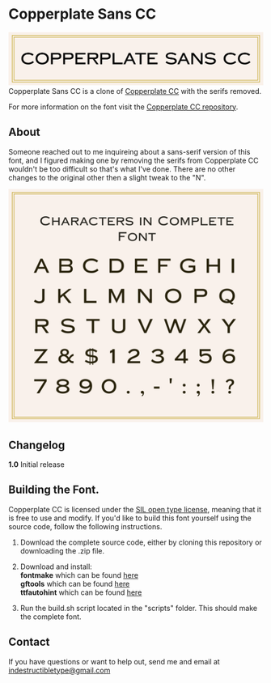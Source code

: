 Copperplate Sans CC
========
![Picture](https://raw.githubusercontent.com/CowboyCollective/CopperplateSansCC/master/sources/References/Title.png)
Copperplate Sans CC is a clone of [Copperplate CC](https://github.com/CowboyCollective/CopperplateCC/) with the serifs removed. 

For more information on the font visit the [Copperplate CC repository](https://github.com/CowboyCollective/CopperplateCC/).

About
-----
Someone reached out to me inquireing about a sans-serif version of this font, and I figured making one by removing the serifs from Copperplate CC wouldn't be too difficult so that's what I've done. There are no other changes to the original other then a slight tweak to the "N".

![Characters](https://raw.githubusercontent.com/CowboyCollective/CopperplateSansCC/master/sources/References/Specimin.png)

Changelog
---------
<b>1.0</b>
Initial release

Building the Font.
---------------------------
Copperplate CC is licensed under the [SIL open type license](http://scripts.sil.org/cms/scripts/page.php?site_id=nrsi&id=OFL), meaning that it is free to use and modify. If you'd like to build this font yourself using the source code, follow the following instructions.

1. Download the complete source code, either by cloning this repository or downloading the .zip file.

2. Download and install:<br>
**fontmake** which can be found [here](https://github.com/googlei18n/fontmake)<br>
**gftools** which can be found [here](https://github.com/googlefonts/gftools)<br>
**ttfautohint** which can be found [here](https://www.freetype.org/ttfautohint/)<br>

3. Run the build.sh script located in the "scripts" folder. This should make the complete font.

Contact
-------
If you have questions or want to help out, send me and email at indestructibletype@gmail.com
